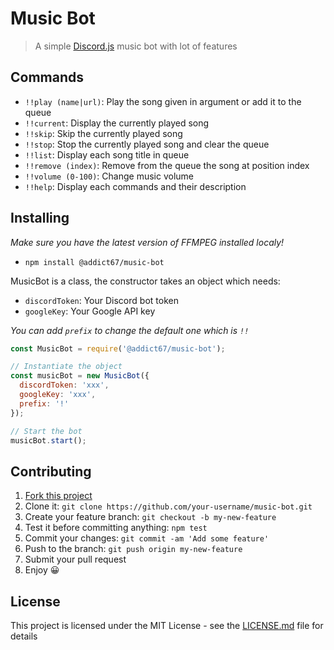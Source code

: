 # Music Bot

> A simple [Discord.js](https://github.com/discordjs/discord.js) music bot with lot of features

## Commands

- `!!play (name|url)`: Play the song given in argument or add it to the queue
- `!!current`: Display the currently played song
- `!!skip`: Skip the currently played song
- `!!stop`: Stop the currently played song and clear the queue
- `!!list`: Display each song title in queue
- `!!remove (index)`: Remove from the queue the song at position index
- `!!volume (0-100)`: Change music volume
- `!!help`: Display each commands and their description

## Installing

_Make sure you have the latest version of FFMPEG installed localy!_

* `npm install @addict67/music-bot`

MusicBot is a class, the constructor takes an object which needs:

- `discordToken`: Your Discord bot token
- `googleKey`: Your Google API key

_You can add `prefix` to change the default one which is `!!`_

```javascript
const MusicBot = require('@addict67/music-bot');

// Instantiate the object
const musicBot = new MusicBot({
  discordToken: 'xxx',
  googleKey: 'xxx',
  prefix: '!'
});

// Start the bot
musicBot.start();
```

## Contributing

1. [Fork this project](https://github.com/addict67/music-bot/fork)
2. Clone it: `git clone https://github.com/your-username/music-bot.git`
3. Create your feature branch: `git checkout -b my-new-feature`
4. Test it before committing anything: `npm test`
5. Commit your changes: `git commit -am 'Add some feature'`
6. Push to the branch: `git push origin my-new-feature`
7. Submit your pull request
8. Enjoy 😀

## License

This project is licensed under the MIT License - see the [LICENSE.md](LICENSE) file for details
